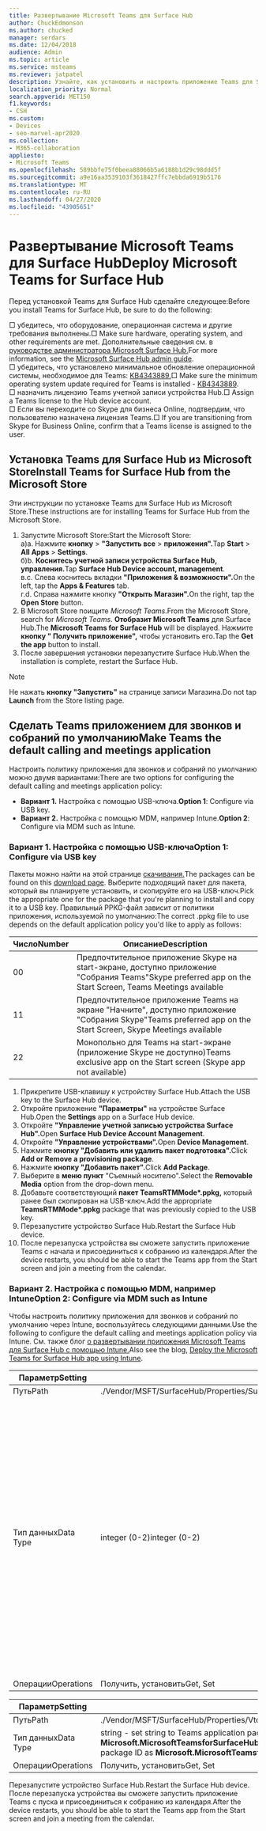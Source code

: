 ```yaml
---
title: Развертывание Microsoft Teams для Surface Hub
author: ChuckEdmonson
ms.author: chucked
manager: serdars
ms.date: 12/04/2018
audience: Admin
ms.topic: article
ms.service: msteams
ms.reviewer: jatpatel
description: Узнайте, как установить и настроить приложение Teams для Surface Hub, чтобы Teams по умолчанию приложение для звонков и собраний.
localization_priority: Normal
search.appverid: MET150
f1.keywords:
- CSH
ms.custom:
- Devices
- seo-marvel-apr2020
ms.collection:
- M365-collaboration
appliesto:
- Microsoft Teams
ms.openlocfilehash: 589bbfe75f0beea88066b5a6188b1d29c98ddd5f
ms.sourcegitcommit: a9e16aa3539103f3618427ffc7ebbda6919b5176
ms.translationtype: MT
ms.contentlocale: ru-RU
ms.lasthandoff: 04/27/2020
ms.locfileid: "43905651"
---
```

<a name="deploy-microsoft-teams-for-surface-hub"></a><span data-ttu-id="a5e9d-103">Развертывание Microsoft Teams для Surface Hub</span><span class="sxs-lookup"><span data-stu-id="a5e9d-103">Deploy Microsoft Teams for Surface Hub</span></span>
======================================

<span data-ttu-id="a5e9d-104">Перед установкой Teams для Surface Hub сделайте следующее:</span><span class="sxs-lookup"><span data-stu-id="a5e9d-104">Before you install Teams for Surface Hub, be sure to do the following:</span></span>

 <span data-ttu-id="a5e9d-105">□ убедитесь, что оборудование, операционная система и другие требования выполнены.</span><span class="sxs-lookup"><span data-stu-id="a5e9d-105">□ Make sure hardware, operating system, and other requirements are met.</span></span> <span data-ttu-id="a5e9d-106">Дополнительные сведения см. в [руководстве администратора Microsoft Surface Hub.](https://docs.microsoft.com/surface-hub/)</span><span class="sxs-lookup"><span data-stu-id="a5e9d-106">For more information, see the [Microsoft Surface Hub admin guide](https://docs.microsoft.com/surface-hub/).</span></span><br>
 <span data-ttu-id="a5e9d-107">□ убедитесь, что установлено минимальное обновление операционной системы, необходимое для Teams: [KB4343889.](https://support.microsoft.com/help/4343889)</span><span class="sxs-lookup"><span data-stu-id="a5e9d-107">□ Make sure the minimum operating system update required for Teams is installed - [KB4343889](https://support.microsoft.com/help/4343889).</span></span><br>
 <span data-ttu-id="a5e9d-108">□ назначить лицензию Teams учетной записи устройства Hub.</span><span class="sxs-lookup"><span data-stu-id="a5e9d-108">□ Assign a Teams license to the Hub device account.</span></span><br>
 <span data-ttu-id="a5e9d-109">□ Если вы переходите со Skype для бизнеса Online, подтвердим, что пользователю назначена лицензия Teams.</span><span class="sxs-lookup"><span data-stu-id="a5e9d-109">□ If you are transitioning from Skype for Business Online, confirm that a Teams license is assigned to the user.</span></span>

## <a name="install-teams-for-surface-hub-from-the-microsoft-store"></a><span data-ttu-id="a5e9d-110">Установка Teams для Surface Hub из Microsoft Store</span><span class="sxs-lookup"><span data-stu-id="a5e9d-110">Install Teams for Surface Hub from the Microsoft Store</span></span> 

<span data-ttu-id="a5e9d-111">Эти инструкции по установке Teams для Surface Hub из Microsoft Store.</span><span class="sxs-lookup"><span data-stu-id="a5e9d-111">These instructions are for installing Teams for Surface Hub from the Microsoft Store.</span></span> 
 
1. <span data-ttu-id="a5e9d-112">Запустите Microsoft Store:</span><span class="sxs-lookup"><span data-stu-id="a5e9d-112">Start the Microsoft Store:</span></span><br>
   <span data-ttu-id="a5e9d-113">а)</span><span class="sxs-lookup"><span data-stu-id="a5e9d-113">a.</span></span> <span data-ttu-id="a5e9d-114">Нажмите **кнопку**  >  **"Запустить все**  >  **приложения".**</span><span class="sxs-lookup"><span data-stu-id="a5e9d-114">Tap **Start** > **All Apps** > **Settings**.</span></span><br> <span data-ttu-id="a5e9d-115">б)</span><span class="sxs-lookup"><span data-stu-id="a5e9d-115">b.</span></span> <span data-ttu-id="a5e9d-116">**Коснитесь учетной записи устройства Surface Hub, управления.**</span><span class="sxs-lookup"><span data-stu-id="a5e9d-116">Tap **Surface Hub Device account, management**.</span></span><br>
   <span data-ttu-id="a5e9d-117">в.</span><span class="sxs-lookup"><span data-stu-id="a5e9d-117">c.</span></span> <span data-ttu-id="a5e9d-118">Слева коснитесь вкладки **"Приложения & возможности".**</span><span class="sxs-lookup"><span data-stu-id="a5e9d-118">On the left, tap the **Apps & Features** tab.</span></span><br> <span data-ttu-id="a5e9d-119">г.</span><span class="sxs-lookup"><span data-stu-id="a5e9d-119">d.</span></span> <span data-ttu-id="a5e9d-120">Справа нажмите кнопку **"Открыть Магазин".**</span><span class="sxs-lookup"><span data-stu-id="a5e9d-120">On the right, tap the **Open Store** button.</span></span> 
2. <span data-ttu-id="a5e9d-121">В Microsoft Store поищите *Microsoft Teams.*</span><span class="sxs-lookup"><span data-stu-id="a5e9d-121">From the Microsoft Store, search for *Microsoft Teams*.</span></span> <span data-ttu-id="a5e9d-122">**Отобразит Microsoft Teams** для Surface Hub.</span><span class="sxs-lookup"><span data-stu-id="a5e9d-122">The **Microsoft Teams for Surface Hub** will be displayed.</span></span> <span data-ttu-id="a5e9d-123">Нажмите **кнопку " Получить приложение",** чтобы установить его.</span><span class="sxs-lookup"><span data-stu-id="a5e9d-123">Tap the **Get the app** button to install.</span></span>  
3. <span data-ttu-id="a5e9d-124">После завершения установки перезапустите Surface Hub.</span><span class="sxs-lookup"><span data-stu-id="a5e9d-124">When the installation is complete, restart the Surface Hub.</span></span> 

> [!NOTE]
> <span data-ttu-id="a5e9d-125">Не нажать **кнопку "Запустить"** на странице записи Магазина.</span><span class="sxs-lookup"><span data-stu-id="a5e9d-125">Do not tap **Launch** from the Store listing page.</span></span>

## <a name="make-teams-the-default-calling-and-meetings-application"></a><span data-ttu-id="a5e9d-126">Сделать Teams приложением для звонков и собраний по умолчанию</span><span class="sxs-lookup"><span data-stu-id="a5e9d-126">Make Teams the default calling and meetings application</span></span>
 
<span data-ttu-id="a5e9d-127">Настроить политику приложения для звонков и собраний по умолчанию можно двумя вариантами:</span><span class="sxs-lookup"><span data-stu-id="a5e9d-127">There are two options for configuring the default calling and meetings application policy:</span></span> 

- <span data-ttu-id="a5e9d-128">**Вариант 1.** Настройка с помощью USB-ключа.</span><span class="sxs-lookup"><span data-stu-id="a5e9d-128">**Option 1**: Configure via USB key.</span></span> 
- <span data-ttu-id="a5e9d-129">**Вариант 2.** Настройка с помощью MDM, например Intune.</span><span class="sxs-lookup"><span data-stu-id="a5e9d-129">**Option 2**: Configure via MDM such as Intune.</span></span>
 
### <a name="option-1-configure-via-usb-key"></a><span data-ttu-id="a5e9d-130">Вариант 1. Настройка с помощью USB-ключа</span><span class="sxs-lookup"><span data-stu-id="a5e9d-130">Option 1: Configure via USB key</span></span> 
 
<span data-ttu-id="a5e9d-131">Пакеты можно найти на этой странице [скачивания.](https://1drv.ms/f/s!ArcnbnREun0Vnp9Wps9MlWB-UJZw3g)</span><span class="sxs-lookup"><span data-stu-id="a5e9d-131">The packages can be found on this [download page](https://1drv.ms/f/s!ArcnbnREun0Vnp9Wps9MlWB-UJZw3g).</span></span> <span data-ttu-id="a5e9d-132">Выберите подходящий пакет для пакета, который вы планируете установить, и скопируйте его на USB-ключ.</span><span class="sxs-lookup"><span data-stu-id="a5e9d-132">Pick the appropriate one for the package that you're planning to install and copy it to a USB key.</span></span> <span data-ttu-id="a5e9d-133">Правильный PPKG-файл зависит от политики приложения, используемой по умолчанию:</span><span class="sxs-lookup"><span data-stu-id="a5e9d-133">The correct .ppkg file to use depends on the default application policy you'd like to apply as follows:</span></span> 

|<span data-ttu-id="a5e9d-134">Число</span><span class="sxs-lookup"><span data-stu-id="a5e9d-134">Number</span></span>  |<span data-ttu-id="a5e9d-135">Описание</span><span class="sxs-lookup"><span data-stu-id="a5e9d-135">Description</span></span>  |
|---------|---------|
|<span data-ttu-id="a5e9d-136">0</span><span class="sxs-lookup"><span data-stu-id="a5e9d-136">0</span></span>     | <span data-ttu-id="a5e9d-137">Предпочтительное приложение Skype на start-экране, доступно приложение "Собрания Teams"</span><span class="sxs-lookup"><span data-stu-id="a5e9d-137">Skype preferred app on the Start Screen, Teams Meetings available</span></span>        |
|<span data-ttu-id="a5e9d-138">1</span><span class="sxs-lookup"><span data-stu-id="a5e9d-138">1</span></span>     | <span data-ttu-id="a5e9d-139">Предпочтительное приложение Teams на экране "Начните", доступно приложение "Собрания Skype"</span><span class="sxs-lookup"><span data-stu-id="a5e9d-139">Teams preferred app on the Start Screen, Skype Meetings available</span></span>        |
|<span data-ttu-id="a5e9d-140">2</span><span class="sxs-lookup"><span data-stu-id="a5e9d-140">2</span></span>     | <span data-ttu-id="a5e9d-141">Монопольно для Teams на start-экране (приложение Skype не доступно)</span><span class="sxs-lookup"><span data-stu-id="a5e9d-141">Teams exclusive app on the Start screen (Skype app not available)</span></span>        |
 
1. <span data-ttu-id="a5e9d-142">Прикрепите USB-клавишу к устройству Surface Hub.</span><span class="sxs-lookup"><span data-stu-id="a5e9d-142">Attach the USB key to the Surface Hub device.</span></span> 
2. <span data-ttu-id="a5e9d-143">Откройте приложение **"Параметры"** на устройстве Surface Hub.</span><span class="sxs-lookup"><span data-stu-id="a5e9d-143">Open the **Settings** app on a Surface Hub device.</span></span> 
3. <span data-ttu-id="a5e9d-144">Откройте **"Управление учетной записью устройства Surface Hub".**</span><span class="sxs-lookup"><span data-stu-id="a5e9d-144">Open **Surface Hub Device Account Management**.</span></span>
4. <span data-ttu-id="a5e9d-145">Откройте **"Управление устройствами".**</span><span class="sxs-lookup"><span data-stu-id="a5e9d-145">Open **Device Management**.</span></span> 
5. <span data-ttu-id="a5e9d-146">Нажмите **кнопку "Добавить или удалить пакет подготовка".**</span><span class="sxs-lookup"><span data-stu-id="a5e9d-146">Click **Add or Remove a provisioning package**.</span></span> 
6. <span data-ttu-id="a5e9d-147">Нажмите **кнопку "Добавить пакет".**</span><span class="sxs-lookup"><span data-stu-id="a5e9d-147">Click **Add Package**.</span></span>
7. <span data-ttu-id="a5e9d-148">Выберите в **меню пункт** "Съемный носителю".</span><span class="sxs-lookup"><span data-stu-id="a5e9d-148">Select the **Removable Media** option from the drop-down menu.</span></span> 
8. <span data-ttu-id="a5e9d-149">Добавьте соответствующий <strong>пакет TeamsRTMMode\*.ppkg,</strong> который ранее был скопирован на USB-ключ.</span><span class="sxs-lookup"><span data-stu-id="a5e9d-149">Add the appropriate <strong>TeamsRTMMode\*.ppkg</strong> package that was previously copied to the USB key.</span></span> 
9. <span data-ttu-id="a5e9d-150">Перезапустите устройство Surface Hub.</span><span class="sxs-lookup"><span data-stu-id="a5e9d-150">Restart the Surface Hub device.</span></span> 
10. <span data-ttu-id="a5e9d-151">После перезапуска устройства вы сможете запустить приложение Teams с начала и присоединиться к собранию из календаря.</span><span class="sxs-lookup"><span data-stu-id="a5e9d-151">After the device restarts, you should be able to start the Teams app from the Start screen and join a meeting from the calendar.</span></span> 

### <a name="option-2-configure-via-mdm-such-as-intune"></a><span data-ttu-id="a5e9d-152">Вариант 2. Настройка с помощью MDM, например Intune</span><span class="sxs-lookup"><span data-stu-id="a5e9d-152">Option 2: Configure via MDM such as Intune</span></span> 

<span data-ttu-id="a5e9d-153">Чтобы настроить политику приложения для звонков и собраний по умолчанию через Intune, воспользуйтесь следующими данными.</span><span class="sxs-lookup"><span data-stu-id="a5e9d-153">Use the following to configure the default calling and meetings application policy via Intune.</span></span> <span data-ttu-id="a5e9d-154">См. также блог [о развертывании приложения Microsoft Teams для Surface Hub с помощью Intune.](https://y0av.me/2018/07/16/deploy-the-microsoft-teams-for-surface-hub-app-using-intune/)</span><span class="sxs-lookup"><span data-stu-id="a5e9d-154">Also see the blog, [Deploy the Microsoft Teams for Surface Hub app using Intune](https://y0av.me/2018/07/16/deploy-the-microsoft-teams-for-surface-hub-app-using-intune/).</span></span>

|<span data-ttu-id="a5e9d-155">Параметр</span><span class="sxs-lookup"><span data-stu-id="a5e9d-155">Setting</span></span>   |<span data-ttu-id="a5e9d-156">Значение</span><span class="sxs-lookup"><span data-stu-id="a5e9d-156">Value</span></span>    |<span data-ttu-id="a5e9d-157">Описание</span><span class="sxs-lookup"><span data-stu-id="a5e9d-157">Description</span></span>    |
|----------|---------|---------|
|<span data-ttu-id="a5e9d-158">Путь</span><span class="sxs-lookup"><span data-stu-id="a5e9d-158">Path</span></span>      | <span data-ttu-id="a5e9d-159">./Vendor/MSFT/SurfaceHub/Properties/SurfaceHubMeetingMode</span><span class="sxs-lookup"><span data-stu-id="a5e9d-159">./Vendor/MSFT/SurfaceHub/Properties/SurfaceHubMeetingMode</span></span>        |
|<span data-ttu-id="a5e9d-160">Тип данных</span><span class="sxs-lookup"><span data-stu-id="a5e9d-160">Data Type</span></span> | <span data-ttu-id="a5e9d-161">integer (0-2)</span><span class="sxs-lookup"><span data-stu-id="a5e9d-161">integer (0-2)</span></span>   |<span data-ttu-id="a5e9d-162">0 — предпочтительное приложение Skype на экране "Начните", доступно приложение "Собрания Teams"</span><span class="sxs-lookup"><span data-stu-id="a5e9d-162">0 - Skype preferred app on the Start Screen, Teams Meetings available</span></span><br><span data-ttu-id="a5e9d-163">1. Предпочитаемая программа Teams на start-экране, доступные собрания Skype</span><span class="sxs-lookup"><span data-stu-id="a5e9d-163">1 - Teams preferred app on the Start Screen, Skype Meetings available</span></span><br><span data-ttu-id="a5e9d-164">2. Монопольное приложение Teams на start-экране (приложение Skype не доступно)</span><span class="sxs-lookup"><span data-stu-id="a5e9d-164">2 - Teams exclusive app on the Start screen (Skype app not available)</span></span> |
|<span data-ttu-id="a5e9d-165">Операции</span><span class="sxs-lookup"><span data-stu-id="a5e9d-165">Operations</span></span>| <span data-ttu-id="a5e9d-166">Получить, установить</span><span class="sxs-lookup"><span data-stu-id="a5e9d-166">Get, Set</span></span>        |

|<span data-ttu-id="a5e9d-167">Параметр</span><span class="sxs-lookup"><span data-stu-id="a5e9d-167">Setting</span></span>   |<span data-ttu-id="a5e9d-168">Значение</span><span class="sxs-lookup"><span data-stu-id="a5e9d-168">Value</span></span>    |
|----------|---------|
|<span data-ttu-id="a5e9d-169">Путь</span><span class="sxs-lookup"><span data-stu-id="a5e9d-169">Path</span></span>      | <span data-ttu-id="a5e9d-170">./Vendor/MSFT/SurfaceHub/Properties/VtcAppPackageId</span><span class="sxs-lookup"><span data-stu-id="a5e9d-170">./Vendor/MSFT/SurfaceHub/Properties/VtcAppPackageId</span></span>        |
|<span data-ttu-id="a5e9d-171">Тип данных</span><span class="sxs-lookup"><span data-stu-id="a5e9d-171">Data Type</span></span> | <span data-ttu-id="a5e9d-172">string - set string to Teams application package ID as **Microsoft.MicrosoftTeamsforSurfaceHub_8wekyb3d8bbwe! Teams**</span><span class="sxs-lookup"><span data-stu-id="a5e9d-172">string - set string to Teams application package ID as **Microsoft.MicrosoftTeamsforSurfaceHub_8wekyb3d8bbwe!Teams**</span></span> |
|<span data-ttu-id="a5e9d-173">Операции</span><span class="sxs-lookup"><span data-stu-id="a5e9d-173">Operations</span></span>| <span data-ttu-id="a5e9d-174">Получить, установить</span><span class="sxs-lookup"><span data-stu-id="a5e9d-174">Get, Set</span></span>        |

<span data-ttu-id="a5e9d-175">Перезапустите устройство Surface Hub.</span><span class="sxs-lookup"><span data-stu-id="a5e9d-175">Restart the Surface Hub device.</span></span> <span data-ttu-id="a5e9d-176">После перезапуска устройства вы сможете запустить приложение Teams с пуска и присоединиться к собранию из календаря.</span><span class="sxs-lookup"><span data-stu-id="a5e9d-176">After the device restarts, you should be able to start the Teams app from the Start screen and join a meeting from the calendar.</span></span>

